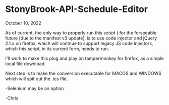 # StonyBrook-API-Schedule-Editor

October 10, 2022

As of current, the only way to properly run this script ( for the forseeable future [due to the manifest v3 update], is to use code injector and jQuery 2.1.x on firefox, which will contnue to  support legacy JS code injectors, which this script, in its current form, needs to run.

I'll work to make this plug and play on tampermonkey for firefox, as a simple local file download.

Next step is to make the conversion executable for MACOS and WINDOWS which will spit out the .ics file.

-Selenium may be an option


-Chris 

